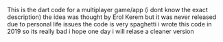 
This is the dart code for a multiplayer game/app (i dont know the exact description) the idea was thought by Erol Kerem but it was never released due to personal life issues the code is very spaghetti i wrote this code in 2019 so its really bad i hope one day i will relase a cleaner version  
